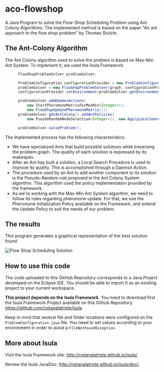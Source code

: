 # aco-flowshop
A Java Program to solve the Flow-Shop Scheduling Problem using Ant Colony Algorithms. The implemented method is based on the paper "An ant approach to the flow shop problem" by Thomas Stutzle.

The Ant-Colony Algorithm
------------------------
The Ant Colony algorithm used to solve the problem is based on Max-Min Ant System. To implement it, we used the Isula Framework:

```java
      FlowShopProblemSolver problemSolver;

      ProblemConfiguration configurationProvider = new ProblemConfiguration();
      problemSolver = new FlowShopProblemSolver(graph, configurationProvider);
      configurationProvider.setEnvironment(problemSolver.getEnvironment());

      problemSolver.addDaemonActions(
          new StartPheromoneMatrixForMaxMin<Integer>(),
          new FlowShopUpdatePheromoneMatrix());
      problemSolver.getAntColony().addAntPolicies(
          new PseudoRandomNodeSelection<Integer>(), new ApplyLocalSearch());

      problemSolver.solveProblem();
```

The implemented process has the following characteristics:
* We have specialized Ants that build possible solutions while traversing the problem graph. The quality of each solution is expressed by its makespan.
* After an Ant has built a solution, a Local Search Procedure is used to improve its quality. This is accomplished through a Daemon Action.
* The procedure used by an Ant to add another component to its solution is the Pseudo-Random rule proposed in the Ant Colony System algorithm. This algorithm used the policy implementation provided by the framework.
* As we're working with the Max-Min Ant System algorithm, we need to follow its rules regarding pheromone update. For that, we use the Pheromone Initialization Policy available on the Framework, and extend the Update Policy to suit the needs of our problem.

The results
-----------
This program generates a graphical representation of the best solution found:

![Flow Shop Scheduling Solution](http://cptanalatriste.github.io/isula/img/flowshop-solution.PNG)

How to use this code
--------------------
The code uploaded to this GitHub Repository corresponds to a Java Project developed on the Eclipse IDE. You should be able to import it as an existing project to your current workspace.

**This project depends on the Isula Framework**.  You need to download first the Isula Framework Project available on this Github Repository: https://github.com/cptanalatriste/isula

Keep in mind that several file and folder locations were configured on the `ProblemConfiguration.java` file. You need to set values according to your environment in order to avoid a `FileNotFoundException`. 

More about Isula
----------------
Visit the Isula Framework site: http://cptanalatriste.github.io/isula/

Review the Isula JavaDoc: http://cptanalatriste.github.io/isula/doc/
